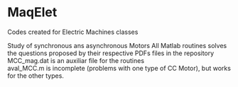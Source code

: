# MaqElet
Codes created for Electric Machines classes

Study of synchronous ans asynchronous Motors
All Matlab routines solves the questions proposed by their respective PDFs files in the repository  
MCC_mag.dat is an auxiliar file for the routines  
aval_MCC.m is incomplete (problems with one type of CC Motor), but works for the other types.
